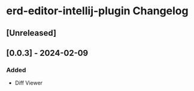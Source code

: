 <!-- Keep a Changelog guide -> https://keepachangelog.com -->

# erd-editor-intellij-plugin Changelog

## [Unreleased]

## [0.0.3] - 2024-02-09

### Added

- Diff Viewer